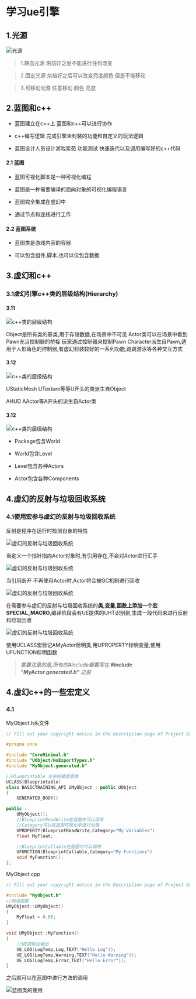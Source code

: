 # 学习ue引擎

## 1.光源

![光源](/img/light_1.png "光源的类型")

> 1.静态光源 烘焙好之后不能进行任何改变

> 2.固定光源 烘焙好之后可以改变亮度颜色 但是不能移动

> 3.可移动光源 任意移动 颜色 亮度

## 2.蓝图和c++

* 蓝图建立在c++上 蓝图和c++可以进行协作

* c++编写逻辑 完成引擎未封装的功能和自定义的玩法逻辑

* 蓝图设计人员设计游戏紫苑 功能测试 快速迭代以及调用编写好的c++代码

#### 2.1 蓝图

* 蓝图可视化脚本是一种可视化编程

* 蓝图是一种需要编译的面向对象的可视化编程语言

* 蓝图完全集成在虚幻中

* 通过节点和连线进行工作

#### 2.2 蓝图系统

* 蓝图类是游戏内容的容器

* 可以包含组件,脚本,也可以仅包含数据

## 3.虚幻和c++

### 3.1虚幻引擎c++类的层级结构(Hierarchy)

#### 3.11

![c++类的层级结构](/img/unreal_class_1.png "Hierarchy")

Object是所有类的基类,用于存储数据,在场景中不可见 Actor类可以在场景中看到 Pawn充当控制器的桥接 玩家通过控制器来控制Pawn Character派生自Pawn,适用于人形角色的控制器,有虚幻封装较好的一系列功能,跑跳游泳等各种交互方式

#### 3.12

![c++类的层级结构](/img/unreal_class_2.png "Hierarchy")

UStaticMesh UTexture等等U开头的类派生自Object

AHUD AActor等A开头的派生自Actor类

#### 3.12

![c++类的层级结构](/img/h1.png "Hierarchy")

* Package包含World

* World包含Level

* Level包含各种Actors

* Actor包含各种Components

## 4.虚幻的反射与垃圾回收系统

### 4.1使用宏参与虚幻的反射与垃圾回收系统

反射是程序在运行时检测自身的特性

![虚幻的反射与垃圾回收系统](/img/gc1.png "建立引用")

当定义一个指针指向Actor对象时,有引用存在,不会对Actor进行汇手

![虚幻的反射与垃圾回收系统](/img/gc2.png "断开引用")

当引用断开 不再使用Actor时,Actor将会被GC机制进行回收

![虚幻的反射与垃圾回收系统](/img/gc3.png "实现原理")

在需要参与虚幻的反射与垃圾回收系统的**类,变量,函数上添加一个宏SPECIAL_MACRO**,编译阶段会有UE提供的UHT识别到,生成一段代码来进行反射和垃圾回收

![虚幻的反射与垃圾回收系统](/img/gc4.png "使用案例")

使用UCLASS宏标记AMyActor标明类,用UPROPERTY标明变量,使用UFUNCTION标明函数

> _需要注意的是,所有的#include都要写在 **#include "MyActor.generated.h"** 之前_

## 4.虚幻c++的一些宏定义

### 4.1

MyObject.h头文件

```cpp
// Fill out your copyright notice in the Description page of Project Settings.

#pragma once

#include "CoreMinimal.h"
#include "UObject/NoExportTypes.h"
#include "MyObject.generated.h"

//Blueprintable 支持创建蓝图类
UCLASS(Blueprintable) 
class BASICTRAINING_API UMyObject : public UObject
{
	GENERATED_BODY()

public :
	UMyObject();
	//BlueprintReadWrite在蓝图中可以读写
	//Category可以在蓝图可视化中进行分类
	UPROPERTY(BlueprintReadWrite,Category="My Variables") 
	float MyFloat;

	//BlueprintCallable在蓝图中可以调用
	UFUNCTION(BlueprintCallable,Category="My Functions") 
	void MyFunction();
};
```

MyObject.cpp

```cpp
// Fill out your copyright notice in the Description page of Project Settings.

#include "MyObject.h"
//构造函数
UMyObject::UMyObject()
{
	MyFloat = 0.0f;
}

void UMyObject::MyFunction()
{
	//UE控制台输出
	UE_LOG(LogTemp,Log,TEXT("Hello Log"));
	UE_LOG(LogTemp,Warning,TEXT("Hello Warning"));
	UE_LOG(LogTemp,Error,TEXT("Hello Error"));
}

```

之后就可以在蓝图中进行方法的调用

![蓝图类的使用](/img/bp_1.png "蓝图基础使用")